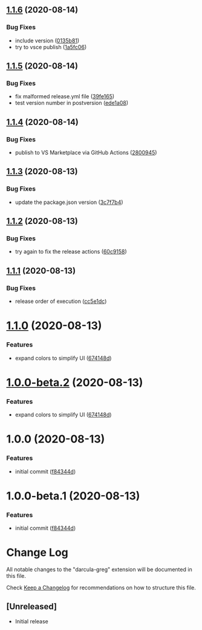 ## [1.1.6](https://github.com/gwardwell/darcula-greg/compare/v1.1.5...v1.1.6) (2020-08-14)


### Bug Fixes

* include version ([0135b81](https://github.com/gwardwell/darcula-greg/commit/0135b812bb5484c5aac12507dbaa38847ee7c0a8))
* try to vsce publish ([1a5fc06](https://github.com/gwardwell/darcula-greg/commit/1a5fc06001fa7e0525c3e4fe3339998613f9c57b))

## [1.1.5](https://github.com/gwardwell/darcula-greg/compare/v1.1.4...v1.1.5) (2020-08-14)


### Bug Fixes

* fix malformed release.yml file ([39fe165](https://github.com/gwardwell/darcula-greg/commit/39fe165db1b85ed18a3d053d571aee1dc383a7cb))
* test version number in postversion ([ede1a08](https://github.com/gwardwell/darcula-greg/commit/ede1a08b7d3950ba46bfb05f32c8c1d1b8404ad1))

## [1.1.4](https://github.com/gwardwell/darcula-greg/compare/v1.1.3...v1.1.4) (2020-08-14)


### Bug Fixes

* publish to VS Marketplace via GitHub Actions ([2800945](https://github.com/gwardwell/darcula-greg/commit/2800945a09199aab45a305821e410b924a69e4da))

## [1.1.3](https://github.com/gwardwell/darcula-greg/compare/v1.1.2...v1.1.3) (2020-08-13)


### Bug Fixes

* update the package.json version ([3c7f7b4](https://github.com/gwardwell/darcula-greg/commit/3c7f7b4670e6239b22860140a681b01e45fe4ed5))

## [1.1.2](https://github.com/gwardwell/darcula-greg/compare/v1.1.1...v1.1.2) (2020-08-13)


### Bug Fixes

* try again to fix the release actions ([60c9158](https://github.com/gwardwell/darcula-greg/commit/60c91585f6cb15d2030e64ebcb87a43bff57bc68))

## [1.1.1](https://github.com/gwardwell/darcula-greg/compare/v1.1.0...v1.1.1) (2020-08-13)


### Bug Fixes

* release order of execution ([cc5e1dc](https://github.com/gwardwell/darcula-greg/commit/cc5e1dc1067f22edb1eaf4a35551c5d10ba91833))

# [1.1.0](https://github.com/gwardwell/darcula-greg/compare/v1.0.0...v1.1.0) (2020-08-13)


### Features

* expand colors to simplify UI ([674148d](https://github.com/gwardwell/darcula-greg/commit/674148d45f3d76233857107f9304ab6e0f8e1131))

# [1.0.0-beta.2](https://github.com/gwardwell/darcula-greg/compare/v1.0.0-beta.1...v1.0.0-beta.2) (2020-08-13)


### Features

* expand colors to simplify UI ([674148d](https://github.com/gwardwell/darcula-greg/commit/674148d45f3d76233857107f9304ab6e0f8e1131))

# 1.0.0 (2020-08-13)


### Features

* initial commit ([f84344d](https://github.com/gwardwell/darcula-greg/commit/f84344d3b348b6cb4a8925b7c812933ce89bc3a9))

# 1.0.0-beta.1 (2020-08-13)


### Features

* initial commit ([f84344d](https://github.com/gwardwell/darcula-greg/commit/f84344d3b348b6cb4a8925b7c812933ce89bc3a9))

# Change Log

All notable changes to the "darcula-greg" extension will be documented in this file.

Check [Keep a Changelog](http://keepachangelog.com/) for recommendations on how to structure this file.

## [Unreleased]

- Initial release

